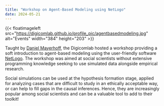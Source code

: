 ```yaml
---
title: "Workshop on Agent-Based Modeling using NetLogo"
date: 2024-05-21
---
```



{{< floatimageleft src="https://digicomlab.github.io/profile_pic/agentbasedmodeling.jpg" alt="Events" width="384" height="203" >}}

Taught by [Daniel Mayerhoff](https://www.uva.nl/en/profile/m/a/d.m.mayerhoffer/d.m.mayerhoffer.html), the Digicomlab hosted a workshop providing a soft introduction to agent-based modeling using the user-friendly software [NetLogo](http://ccl.northwestern.edu/netlogo/). The workshop was aimed at social scientists without extensive programming knowledge seeking to use simulated data alongside empirical research.

Social simulations can be used at the hypothesis formation stage, applied for analyzing cases that are difficult to study in an ethically acceptable way, or can help to fill gaps in the causal inferences. Hence, they are increasingly popular among social scientists and can be a valuable tool to add to their toolkit! 

